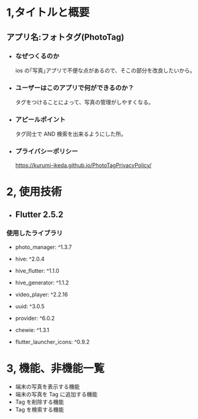 # 1,タイトルと概要

## アプリ名:フォトタグ(PhotoTag)

- ### なぜつくるのか

  ios の｢写真｣アプリで不便な点があるので、そこの部分を改良したいから。

- ### ユーザーはこのアプリで何ができるのか？

  タグをつけることによって、写真の管理がしやすくなる。

- ### アピールポイント

  タグ同士で AND 検索を出来るようにした所。

- ### プライバシーポリシー
  https://kurumi-ikeda.github.io/PhotoTagPrivacyPolicy/

# 2, 使用技術

- ## Flutter 2.5.2

### 使用したライブラリ

- photo_manager: ^1.3.7

- hive: ^2.0.4
- hive_flutter: ^1.1.0
- hive_generator: ^1.1.2
- video_player: ^2.2.16
- uuid: ^3.0.5
- provider: ^6.0.2
- chewie: ^1.3.1
- flutter_launcher_icons: ^0.9.2

# 3, 機能、非機能一覧

- 端末の写真を表示する機能
- 端末の写真を Tag に追加する機能
- Tag を削除する機能
- Tag を検索する機能
